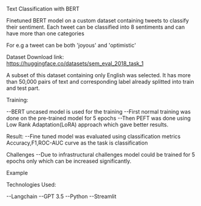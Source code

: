 Text Classification with BERT

Finetuned BERT model on a custom dataset containing tweets to classify their sentiment.
Each tweet can be classified into 8 sentiments and can have more than one categories

For e.g a tweet can be both 'joyous' and 'optimistic'

Dataset
Download link:
https://huggingface.co/datasets/sem_eval_2018_task_1

A subset of this dataset containing only English was selected. It has more than 
50,000 pairs of text and corresponding label already splitted into train and test part.
 

Training:

--BERT uncased model is used for the training
--First normal training was done on the pre-trained model for 5 epochs
--Then PEFT was done using Low Rank Adaptation(LoRA) approach which gave better 
results.


Result:
--Fine tuned model was evaluated using classification metrics Accuracy,F1,ROC-AUC curve
as the task is classification



Challenges
--Due to infrastructural challenges model could be trained for 5 epochs only which
can be increased significantly.

Example

Technologies Used:

--Langchain
--GPT 3.5
--Python
--Streamlit